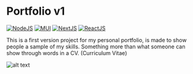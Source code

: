 # Portfolio v1

[![NodeJS](https://img.shields.io/badge/NodeJS-%20>=%20v12-gren.svg?style=flat&logo=NodeJS)](https://nodejs.org/en/)
[![MUI](https://img.shields.io/badge/MUI-%20>=%20v4-blue.svg?style=flat)](https://mui.com/material-ui/getting-started/installation/)
[![NextJS](https://img.shields.io/badge/NextJS-%20>=%20v10-black.svg?style=flat)](https://nextjs.org/)
[![ReactJS](https://img.shields.io/badge/ReactJS-%20>=%20v17-blue.svg?style=flat)](https://reactjs.org/)

This is a first version project for my personal portfolio, is made to show people a sample of my skills. Something more than what someone can show through words in a CV. 
(Curriculum Vitae)


![alt text](https://github.com/acm-97/portfolio-v2/blob/feature/commands/public/portfolio-v1.png)
